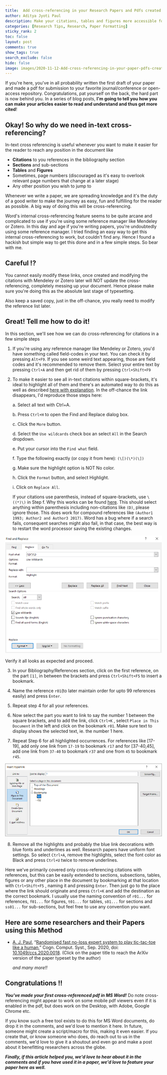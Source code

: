 ```yaml
---
title:  Add cross-referencing in your Research Papers and Pdfs created with MS Word
author: Aditya Jyoti Paul
description: Make your citations, tables and figures more accessible for readers.
categories: [Research Tips, Research, Paper Formatting]
sticky_rank: 2
toc: false
layout: post
comments: true
show_tags: true
search_exclude: false
hide: false
image: images/2020-11-12-Add-cross-referencing-in-your-paper-pdfs-created-with-MS-Word/frontimage.jpg
---
```


If you're here, you've in all probability written the first draft of your paper and made a pdf for submission to your favorite journal/conference or open-access repository. Congratulations, pat yourself on the back, the hard part is now behind you. In a series of  blog posts, **I'm going to tell you how you can make your articles easier to read and understand and thus get more cited**!

## Okay! So why do we need in-text cross-referencing?

In-text cross referencing is useful whenever you want to make it easier for the reader to reach any position in the document like

- **Citations** to you references in the bibliography section
- **Sections** and sub-sections
- **Tables** and **Figures**
- Sometimes, page numbers (discouraged as it's easy to overlook relevant page numbers that change at a later stage)
- Any other position you wish to jump to

Whenever we write a paper, we are spreading knowledge and it's the duty of a good writer to make the journey as easy, fun and fulfilling for the reader as possible. A big way of doing this will be cross-referencing.

Word's internal cross-referencing feature seems to be quite arcane and complicated to use if you're using some reference manager like Mendeley or Zotero. In this day and age if you're writing papers, you're undoubtedly using some reference manager. I tried finding an easy way to get this internal cross-referencing to work, but couldn't find any. Hence I found a hackish but simple way to get this done and  in a few simple steps. So bear with me.

## Careful !? 

You cannot easily modify these links, once created and modifying the citations with Mendeley or Zotero later will NOT update the cross-referencing, completely messing up your document. Hence please make sure you're doing this as the absolute last stage of typesetting.

Also keep a saved copy, just in the off-chance, you really need to modify the reference list later.

## Great! Tell me how to do it!

In this section, we'll see how we can do cross-referencing for citations in a few simple steps

1. If you're using any reference manager like Mendeley or Zotero, you'd have something called field-codes in your text. You can check it by pressing `Alt+F9`. If you see some weird text appearing, those are field codes and it's recommended to remove them. Select your entire text by pressing `Ctrl+A` and then get rid of them by pressing `Ctrl+Shift+F9`

2. To make it easier to see all in-text citations within square-brackets, it's ideal to highlight all of them and there's an automated way to do this as well as described [here with explanation](https://cybertext.wordpress.com/2011/06/20/word-replace-and-reformat-text-inside-square-brackets-using-wildcards/). In the off-chance the link disappears, I'd reproduce those steps here:

   a. Select all text with Ctrl+A.

   b. Press `Ctrl+H` to open the Find and Replace dialog box.

   c. Click the `More` button.

   d. Select the `Use wildcards` check box an select `All` in the Search dropdown.

   e. Put your cursor into the `Find what` field.

   f. Type the following exactly (or copy it from here): `(\[)(\*)(\])`

   g. Make sure the highlight option is NOT No color.

   h. Click the `Format` button, and select Highlight.

   i. Click on `Replace All`.

   If your citations use parenthesis, instead of square-brackets, use `\((*)\)` in Step f. Why this works can be found [here](https://bioexpressblog.wordpress.com/2014/04/16/highlight-words-enclosed-in-parenthesis-in-ms-word/). This should select anything within parenthesis including non-citations like `(D)`, please ignore those. This does work for compound references like `(Author1 1993; Author2 and Author3 2017)`. Word has a bug where if a search fails, consequent searches might also fail, in that case, the best way is to restart the word processor saving the existing changes.

![Highlight](/images/2020-11-12-Add-cross-referencing-in-your-paper-pdfs-created-with-MS-Word/Highlight.png "Here's how we highlight all our citations.")

   Verify it all looks as expected and proceed.

3. In your Bibliography/References section, click on the first reference, on the part `[1]`, in between the brackets and press `Ctrl+Shift+F5` to insert a bookmark.

4. Name the reference `r01`(to later maintain order for upto 99 references easily) and press `Enter`. 

5. Repeat step 4 for all your references.

6. Now select the part you want to link to say the number 1 between the square brackets, and to add the link, click `Ctrl+K` , select `Place in This Document` in the left and click on the bookmark `r01`. Make sure text to display shows the selected text, ie. the number 1 here.

7. Repeat Step 6 for all highlighted occurrences. For references like [17-19], add only one link from `17-19` to bookmark `r17` and for [37-40,45], add one link from `37-40` to bookmark `r37` and one from `45` to bookmark `r45`.

![Bookmark](/images/2020-11-12-Add-cross-referencing-in-your-paper-pdfs-created-with-MS-Word/Bookmark.png " Here's how we create a Bookmark.")

8. Remove all the highlights and probably the blue link decorations with blue fonts and underlines as well. Research papers have uniform font settings. So select `Ctrl+A`, remove the highlights, select the font color as Black and press `Ctrl+U` twice to remove underlines.

Here we've primarily covered only cross-referencing citations with references, but this can be easily extended to sections, subsections, tables, figures or any other place in the document by bookmarking at that location with `Ctrl+Shift+F5` , naming it and pressing `Enter`. Then just go to the place where the link should originate and press `Ctrl+K` and add the destination as the correct bookmark. I usually use the naming convention of `r01...` for references, `f01...` for figures, `t01...` for tables, `s01...` for sections and `ss01...` for sub-sections, but feel free to use any convention you want.

## Here are some researchers and their Papers using this Method

- [A. J. Paul](https://orcid.org/0000-0002-4351-2108), “[Randomised fast no-loss expert system to play tic-tac-toe like a human](https://arxiv.org/abs/2009.11225v2),” Cogn. Comput. Syst., Sep. 2020, doi: [10.1049/ccs.2020.0018](https://doi.org/10.1049/ccs.2020.0018). (Click on the paper title to reach the ArXiv version of the paper typeset by the author)

  *and many more!!*

## Congratulations !!

***You've made your first cross-referenced pdf in MS Word!*** Do note cross-referencing might appear to work on some mobile pdf viewers even if it is enabled in the pdf, but does work on the Desktop, with Adobe, Google Chrome etc.

If you know such a free tool exists to do this for MS Word documents, do drop it in the comments, and we'd love to mention it here. In future, someone might create a script/macro for this, making it even easier. If you create that, or know someone who does, do reach out to us in the comments, we'd love to give it a shoutout and even go and make a post about it benefitting researchers across the globe.

***Finally, if this article helped you, we'd love to hear about it in the comments and if you have used it in a paper, we'd love to feature your paper here as well.***
